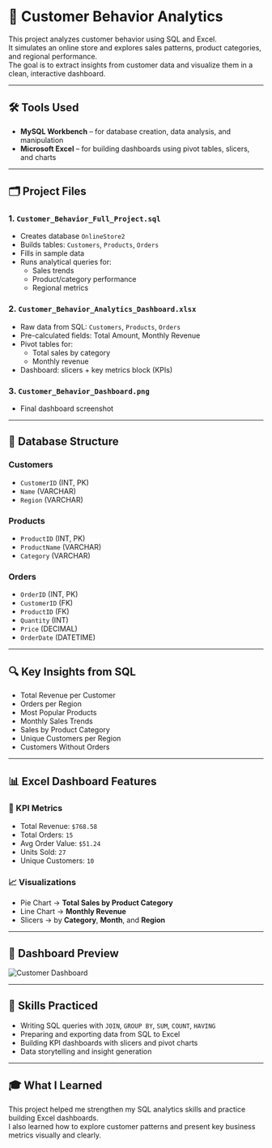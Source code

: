 # 👥 Customer Behavior Analytics

This project analyzes customer behavior using SQL and Excel.  
It simulates an online store and explores sales patterns, product categories, and regional performance.  
The goal is to extract insights from customer data and visualize them in a clean, interactive dashboard.

---

## 🛠 Tools Used
- **MySQL Workbench** – for database creation, data analysis, and manipulation
- **Microsoft Excel** – for building dashboards using pivot tables, slicers, and charts

---

## 🗂 Project Files

### 1. `Customer_Behavior_Full_Project.sql`
- Creates database `OnlineStore2`
- Builds tables: `Customers`, `Products`, `Orders`
- Fills in sample data
- Runs analytical queries for:
  - Sales trends
  - Product/category performance
  - Regional metrics

### 2. `Customer_Behavior_Analytics_Dashboard.xlsx`
- Raw data from SQL: `Customers`, `Products`, `Orders`
- Pre-calculated fields: Total Amount, Monthly Revenue
- Pivot tables for:
  - Total sales by category
  - Monthly revenue
- Dashboard: slicers + key metrics block (KPIs)

### 3. `Customer_Behavior_Dashboard.png`
- Final dashboard screenshot

---

## 🧱 Database Structure

### Customers
- `CustomerID` (INT, PK)  
- `Name` (VARCHAR)  
- `Region` (VARCHAR)

### Products
- `ProductID` (INT, PK)  
- `ProductName` (VARCHAR)  
- `Category` (VARCHAR)

### Orders
- `OrderID` (INT, PK)  
- `CustomerID` (FK)  
- `ProductID` (FK)  
- `Quantity` (INT)  
- `Price` (DECIMAL)  
- `OrderDate` (DATETIME)

---

## 🔍 Key Insights from SQL
- Total Revenue per Customer  
- Orders per Region  
- Most Popular Products  
- Monthly Sales Trends  
- Sales by Product Category  
- Unique Customers per Region  
- Customers Without Orders

---

## 📊 Excel Dashboard Features

### 🔢 KPI Metrics
- Total Revenue: `$768.58`
- Total Orders: `15`
- Avg Order Value: `$51.24`
- Units Sold: `27`
- Unique Customers: `10`

### 📈 Visualizations
- Pie Chart → **Total Sales by Product Category**
- Line Chart → **Monthly Revenue**
- Slicers → by **Category**, **Month**, and **Region**

---

## 📸 Dashboard Preview

![Customer Dashboard](Customer_Behavior_Dashboard.png)

---

## 🧠 Skills Practiced
- Writing SQL queries with `JOIN`, `GROUP BY`, `SUM`, `COUNT`, `HAVING`
- Preparing and exporting data from SQL to Excel
- Building KPI dashboards with slicers and pivot charts
- Data storytelling and insight generation

---

## 🎓 What I Learned

This project helped me strengthen my SQL analytics skills and practice building Excel dashboards.  
I also learned how to explore customer patterns and present key business metrics visually and clearly.
